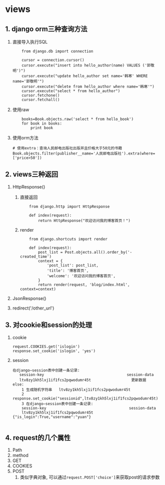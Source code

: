 # views

## 1. django orm三种查询方法
1. 直接导入执行SQL
    ```
        from django.db import connection  

        cursor = connection.cursor()  
        cursor.execute("insert into hello_author(name) VALUES ('郭敬明')")  
        cursor.execute("update hello_author set name='韩寒' WHERE name='郭敬明'")  
        cursor.execute("delete from hello_author where name='韩寒'")  
        cursor.execute("select * from hello_author")  
        cursor.fetchone()  
        cursor.fetchall() 
    ```

2. 使用raw
    ```
        books=Book.objects.raw('select * from hello_book')  
        for book in books:  
            print book  
    ```

3. 使用orm方法
    ```
    # 使用extra：查询人民邮电出版社出版并且价格大于50元的书籍
    Book.objects.filter(publisher__name='人民邮电出版社').extra(where=['price>50']) 
    ```


## 2. views三种返回
1. HttpResponse()
   1. 直接返回
        ```
            from django.http import HttpResponse

            def index(request):
                return HttpResponse("欢迎访问我的博客首页！")
        ```
   2. render
        ```
            from django.shortcuts import render

            def index(request):
                post_list = Post.objects.all().order_by('-created_time')
                context = {
                    'post_list': post_list,
                    'title': '博客首页',
                    'welcome': '欢迎访问我的博客首页',
                }
                return render(request, 'blog/index.html', context=context)
        ```

2. JsonResponse()
3. redirect('/other_url')

## 3. 对cookie和session的处理
1. cookie
    ```
    request.COOKIES.get('islogin')
    response.set_cookie('islogin', 'yes')
    ```

2. session
    ```
    在django—session表中创建一条记录:
       session-key                                     session-data
       ltv8zy1kh5lxj1if1fcs2pqwodumr45t                  更新数据
    else:
        1 生成随机字符串   ltv8zy1kh5lxj1if1fcs2pqwodumr45t
        2 response.set_cookie("sessionid",ltv8zy1kh5lxj1if1fcs2pqwodumr45t)
        3 在django—session表中创建一条记录:
        session-key                                     session-data
        ltv8zy1kh5lxj1if1fcs2pqwodumr45t       {"is_login":True,"username":"yuan"}

    
    ```


## 4. request的几个属性
1. Path
2. method
3. GET
4. COOKIES
5. POST
    1. 类似字典对象, 可以通过`request.POST['choice']`来获取post的请求参数